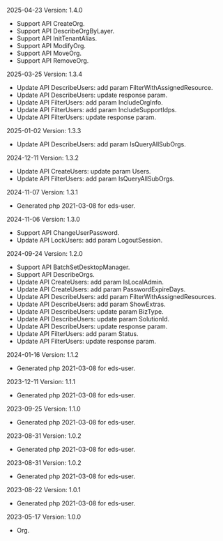 2025-04-23 Version: 1.4.0
- Support API CreateOrg.
- Support API DescribeOrgByLayer.
- Support API InitTenantAlias.
- Support API ModifyOrg.
- Support API MoveOrg.
- Support API RemoveOrg.


2025-03-25 Version: 1.3.4
- Update API DescribeUsers: add param FilterWithAssignedResource.
- Update API DescribeUsers: update response param.
- Update API FilterUsers: add param IncludeOrgInfo.
- Update API FilterUsers: add param IncludeSupportIdps.
- Update API FilterUsers: update response param.


2025-01-02 Version: 1.3.3
- Update API DescribeUsers: add param IsQueryAllSubOrgs.


2024-12-11 Version: 1.3.2
- Update API CreateUsers: update param Users.
- Update API FilterUsers: add param IsQueryAllSubOrgs.


2024-11-07 Version: 1.3.1
- Generated php 2021-03-08 for eds-user.

2024-11-06 Version: 1.3.0
- Support API ChangeUserPassword.
- Update API LockUsers: add param LogoutSession.


2024-09-24 Version: 1.2.0
- Support API BatchSetDesktopManager.
- Support API DescribeOrgs.
- Update API CreateUsers: add param IsLocalAdmin.
- Update API CreateUsers: add param PasswordExpireDays.
- Update API DescribeUsers: add param FilterWithAssignedResources.
- Update API DescribeUsers: add param ShowExtras.
- Update API DescribeUsers: update param BizType.
- Update API DescribeUsers: update param SolutionId.
- Update API DescribeUsers: update response param.
- Update API FilterUsers: add param Status.
- Update API FilterUsers: update response param.


2024-01-16 Version: 1.1.2
- Generated php 2021-03-08 for eds-user.

2023-12-11 Version: 1.1.1
- Generated php 2021-03-08 for eds-user.

2023-09-25 Version: 1.1.0
- Generated php 2021-03-08 for eds-user.

2023-08-31 Version: 1.0.2
- Generated php 2021-03-08 for eds-user.

2023-08-31 Version: 1.0.2
- Generated php 2021-03-08 for eds-user.

2023-08-22 Version: 1.0.1
- Generated php 2021-03-08 for eds-user.

2023-05-17 Version: 1.0.0
- Org.

